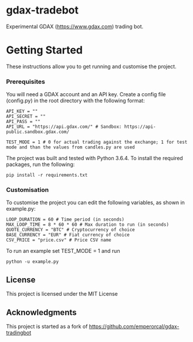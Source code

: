 # gdax-tradebot

Experimental GDAX (https://www.gdax.com) trading bot.

# Getting Started

These instructions allow you to get running and customise the project.

### Prerequisites

You will need a GDAX account and an API key. Create a config file (config.py) in the root directory with the following format:

```
API_KEY = ""
API_SECRET = ""
API_PASS = ""
API_URL = "https://api.gdax.com/" # Sandbox: https://api-public.sandbox.gdax.com/

TEST_MODE = 1 # 0 for actual trading against the exchange; 1 for test mode and than the values from candles.py are used
```

The project was built and tested with Python 3.6.4. To install the required packages, run the following:

```
pip install -r requirements.txt
```
### Customisation

To customise the project you can edit the following variables, as shown in example.py:

```
LOOP_DURATION = 60 # Time period (in seconds)
MAX_LOOP_TIME = 8 * 60 * 60 # Max duration to run (in seconds)
QUOTE_CURRENCY = "BTC" # Cryptocurrency of choice
BASE_CURRENCY = "EUR" # Fiat currency of choice
CSV_PRICE = "price.csv" # Price CSV name
```

To run an example set TEST_MODE = 1 and run
```
python -u example.py
```

## License

This project is licensed under the MIT License

## Acknowledgments

This project is started as a fork of https://github.com/emperorcal/gdax-tradingbot